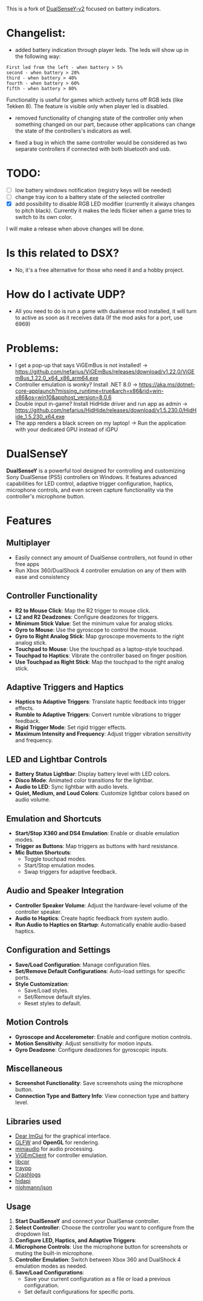 This is a fork of [DualSenseY-v2](https://github.com/WujekFoliarz/DualSenseY-v2) focused on battery indicators.

# Changelist:
- added battery indication through player leds. The leds will show up in the following way:

```
First led from the left - when battery > 5%
second - when battery > 20%
third - when battery > 40%
fourth - when battery > 60%
fifth - when battery > 80%
```

Functionality is useful for games which actively turns off RGB leds (like Tekken 8). The feature is visible only when player led is disabled.

- removed functionality of changing state of the controller only when something changed on our part, because other applications can change the state of the controllers's indicators as well.

- fixed a bug in which the same controller would be considered as two separate controllers if connected with both bluetooth and usb.

# TODO:
- [ ] low battery windows notification (registry keys will be needed)
- [ ] change tray icon to a battery state of the selected controller
- [x] add possibility to disable RGB LED modifier (currently it always changes to pitch black). Currently it makes the leds flicker when a game tries to switch to its own color.

I will make a release when above changes will be done.

# Is this related to DSX?
 - No, it's a free alternative for those who need it and a hobby project.

# How do I activate UDP?
 - All you need to do is run a game with dualsense mod installed, it will turn to active as soon as it receives data (If the mod asks for a port, use 6969)

# Problems:
 - I get a pop-up that says ViGEmBus is not installed! -> https://github.com/nefarius/ViGEmBus/releases/download/v1.22.0/ViGEmBus_1.22.0_x64_x86_arm64.exe
 - Controller emulation is wonky? Install .NET 8.0 -> https://aka.ms/dotnet-core-applaunch?missing_runtime=true&arch=x86&rid=win-x86&os=win10&apphost_version=8.0.6
 - Double input in-game? Install HidHide driver and run app as admin -> https://github.com/nefarius/HidHide/releases/download/v1.5.230.0/HidHide_1.5.230_x64.exe
 - The app renders a black screen on my laptop! -> Run the application with your dedicated GPU instead of iGPU

# DualSenseY

**DualSenseY** is a powerful tool designed for controlling and customizing Sony DualSense (PS5) controllers on Windows. It features advanced capabilities for LED control, adaptive trigger configuration, haptics, microphone controls, and even screen capture functionality via the controller's microphone button.

# Features

## Multiplayer
 - Easily connect any amount of DualSense controllers, not found in other free apps
 - Run Xbox 360/DualShock 4 controller emulation on any of them with ease and consistency
 
## Controller Functionality
- **R2 to Mouse Click**: Map the R2 trigger to mouse click.
- **L2 and R2 Deadzones**: Configure deadzones for triggers.
- **Minimum Stick Value**: Set the minimum value for analog sticks.
- **Gyro to Mouse**: Use the gyroscope to control the mouse.
- **Gyro to Right Analog Stick**: Map gyroscope movements to the right analog stick.
- **Touchpad to Mouse**: Use the touchpad as a laptop-style touchpad.
- **Touchpad to Haptics**: Vibrate the controller based on finger position.
- **Use Touchpad as Right Stick**: Map the touchpad to the right analog stick.

## Adaptive Triggers and Haptics
- **Haptics to Adaptive Triggers**: Translate haptic feedback into trigger effects.
- **Rumble to Adaptive Triggers**: Convert rumble vibrations to trigger feedback.
- **Rigid Trigger Mode**: Set rigid trigger effects.
- **Maximum Intensity and Frequency**: Adjust trigger vibration sensitivity and frequency.

## LED and Lightbar Controls
- **Battery Status Lightbar**: Display battery level with LED colors.
- **Disco Mode**: Animated color transitions for the lightbar.
- **Audio to LED**: Sync lightbar with audio levels.
- **Quiet, Medium, and Loud Colors**: Customize lightbar colors based on audio volume.

## Emulation and Shortcuts
- **Start/Stop X360 and DS4 Emulation**: Enable or disable emulation modes.
- **Trigger as Buttons**: Map triggers as buttons with hard resistance.
- **Mic Button Shortcuts**:
  - Toggle touchpad modes.
  - Start/Stop emulation modes.
  - Swap triggers for adaptive feedback.

## Audio and Speaker Integration
- **Controller Speaker Volume**: Adjust the hardware-level volume of the controller speaker.
- **Audio to Haptics**: Create haptic feedback from system audio.
- **Run Audio to Haptics on Startup**: Automatically enable audio-based haptics.

## Configuration and Settings
- **Save/Load Configuration**: Manage configuration files.
- **Set/Remove Default Configurations**: Auto-load settings for specific ports.
- **Style Customization**:
  - Save/Load styles.
  - Set/Remove default styles.
  - Reset styles to default.

## Motion Controls
- **Gyroscope and Accelerometer**: Enable and configure motion controls.
- **Motion Sensitivity**: Adjust sensitivity for motion inputs.
- **Gyro Deadzone**: Configure deadzones for gyroscopic inputs.

## Miscellaneous
- **Screenshot Functionality**: Save screenshots using the microphone button.
- **Connection Type and Battery Info**: View connection type and battery level.

## Libraries used

  - [Dear ImGui](https://github.com/ocornut/imgui) for the graphical interface.
  - [GLFW](https://www.glfw.org/) and **OpenGL** for rendering.
  - [miniaudio](https://github.com/mackron/miniaudio) for audio processing.
  - [ViGEmClient](https://github.com/nefarius/ViGEmClient) for controller emulation.
  - [libcpr](https://github.com/libcpr/cpr)
  - [traypp](https://github.com/Soundux/traypp)
  - [Crashlogs](https://github.com/TylerGlaiel/Crashlogs)
  - [hidapi](https://github.com/libusb/hidapi)
  - [nlohmann/json](https://github.com/nlohmann/json)

## Usage

1. **Start DualSenseY** and connect your DualSense controller.
2. **Select Controller**: Choose the controller you want to configure from the dropdown list.
3. **Configure LED, Haptics, and Adaptive Triggers**:
4. **Microphone Controls**: Use the microphone button for screenshots or muting the built-in microphone.
5. **Controller Emulation**: Switch between Xbox 360 and DualShock 4 emulation modes as needed.
6. **Save/Load Configurations**:
   - Save your current configuration as a file or load a previous configuration.
   - Set default configurations for specific ports.
